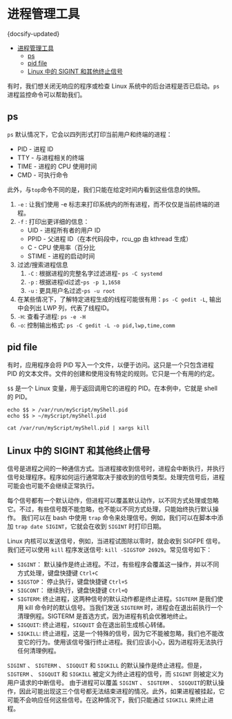 #  进程管理工具
{docsify-updated}

- [进程管理工具](#进程管理工具)
  - [ps](#ps)
  - [pid file](#pid-file)
  - [Linux 中的 SIGINT 和其他终止信号](#linux-中的-sigint-和其他终止信号)


有时，我们想关闭无响应的程序或检查 Linux 系统中的后台进程是否已启动。`ps` 进程监控命令可以帮助我们。

## ps
`ps` 默认情况下，它会以四列形式打印当前用户和终端的进程：
+ PID - 进程 ID
+ TTY - 与进程相关的终端
+ TIME - 进程的 CPU 使用时间
+ CMD - 可执行命令

此外，与`top`命令不同的是，我们只能在给定时间内看到这些信息的快照。

1. `-e` : 让我们使用 -e 标志来打印系统内的所有进程，而不仅仅是当前终端的进程。
2. `-f` : 打印出更详细的信息：
   + UID - 进程所有者的用户 ID
   + PPID - 父进程 ID（在本代码段中，rcu_gp 由 kthread 生成）
   + C - CPU 使用率（百分比
   + STIME - 进程的启动时间
3. 过滤/搜索进程信息
   1. `-C` : 根据进程的完整名字过滤进程- `ps -C systemd`
   2. `-p` : 根据进程id过滤-`ps -p 1,1658`
   3. `-u` : 更具用户名过滤-`ps -u root`
4. 在某些情况下，了解特定进程生成的线程可能很有用：`ps -C gedit -L`, 输出中会列出 LWP 列，代表了线程ID。
5. `-H`: 查看子进程: `ps -e -H`
6. `-o`: 控制输出格式: `ps -C gedit -L -o pid,lwp,time,comm`

## pid file
有时，应用程序会将 PID 写入一个文件，以便于访问。这只是一个只包含进程 PID 的文本文件。文件的创建和使用没有特定的规则。它只是一个有用的约定。

`$$` 是一个 Linux 变量，用于返回调用它的进程的 PID。在本例中，它就是 shell 的 PID。
```
echo $$ > /var/run/myScript/myShell.pid
echo $$ > ~/myScript/myShell.pid

cat /var/run/myScript/myShell.pid | xargs kill
``` 

## Linux 中的 SIGINT 和其他终止信号
信号是进程之间的一种通信方式。当进程接收到信号时，进程会中断执行，并执行信号处理程序。程序如何运行通常取决于接收到的信号类型。处理完信号后，进程可能会也可能不会继续正常执行。

每个信号都有一个默认动作，但进程可以覆盖默认动作，以不同方式处理或忽略它。不过，有些信号既不能忽略，也不能以不同方式处理，只能始终执行默认操作。
我们可以在 bash 中使用 `trap` 命令来处理信号。例如，我们可以在脚本中添加 `trap date SIGINT`，它就会在收到 `SIGINT` 时打印日期。

Linux 内核可以发送信号，例如，当进程试图除以零时，就会收到 SIGFPE 信号。  
我们还可以使用 `kill` 程序发送信号: `kill -SIGSTOP 26929`。常见信号如下：
+ `SIGINT`： 默认操作是终止进程。不过，有些程序会覆盖这一操作，并以不同方式处理，键盘快捷键 `Ctrl+C`
+ `SIGSTOP`： 停止执行，键盘快捷键 `Ctrl+S`
+ `SIGCONT`： 继续执行，键盘快捷键 `Ctrl+Q`
+ `SIGTERM`: 终止进程，这两种信号的默认动作都是终止进程。`SIGTERM` 是我们使用 kill 命令时的默认信号。当我们发送 `SIGTERM` 时，进程会在退出前执行一个清理例程。SIGTERM 是首选方式，因为进程有机会优雅地终止。
+ `SIGQUIT`: 终止进程，`SIGQUIT` 会在退出前生成核心转储。
+ `SIGKILL`: 终止进程，这是一个特殊的信号，因为它不能被忽略，我们也不能改变它的行为。使用该信号强行终止进程。我们应该小心，因为进程将无法执行任何清理例程。

 `SIGINT` 、 `SIGTERM` 、 `SIGQUIT` 和 `SIGKILL` 的默认操作是终止进程。但是， `SIGTERM` 、 `SIGQUIT` 和 `SIGKILL` 被定义为终止进程的信号，而 `SIGINT` 则被定义为用户请求的中断信号。
 由于进程可以覆盖 `SIGINT` 、 `SIGTERM` 、 `SIGQUIT`的默认操作，因此可能出现这三个信号都无法结束进程的情况。此外，如果进程被挂起，它可能不会响应任何这些信号。在这种情况下，我们只能通过 `SIGKILL` 来终止进程。

